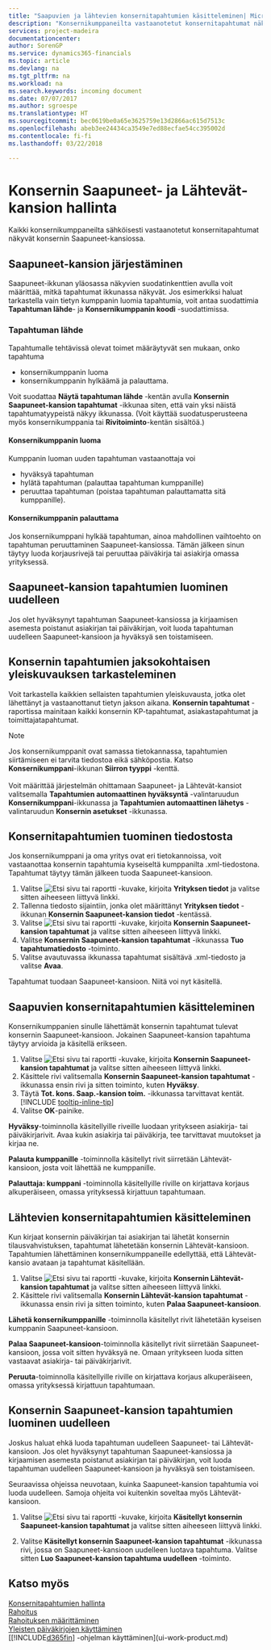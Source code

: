 ```yaml
---
title: "Saapuvien ja lähtevien konsernitapahtumien käsitteleminen| Microsoft Docs"
description: "Konsernikumppaneilta vastaanotetut konsernitapahtumat näkyvät konsernin Saapuneet-kansiossa, jossa voit käsitellä niitä manuaalisesti tai automaattisesti."
services: project-madeira
documentationcenter: 
author: SorenGP
ms.service: dynamics365-financials
ms.topic: article
ms.devlang: na
ms.tgt_pltfrm: na
ms.workload: na
ms.search.keywords: incoming document
ms.date: 07/07/2017
ms.author: sgroespe
ms.translationtype: HT
ms.sourcegitcommit: bec0619be0a65e3625759e13d2866ac615d7513c
ms.openlocfilehash: abeb3ee24434ca3549e7ed88ecfae54cc395002d
ms.contentlocale: fi-fi
ms.lasthandoff: 03/22/2018

---
```

# <a name="manage-the-intercompany-inbox-and-outbox"></a>Konsernin Saapuneet- ja Lähtevät-kansion hallinta
Kaikki konsernikumppaneilta sähköisesti vastaanotetut konsernitapahtumat näkyvät konsernin Saapuneet-kansiossa.  

## <a name="organizing-the-inbox"></a>Saapuneet-kansion järjestäminen  
 Saapuneet-ikkunan yläosassa näkyvien suodatinkenttien avulla voit määrittää, mitkä tapahtumat ikkunassa näkyvät. Jos esimerkiksi haluat tarkastella vain tietyn kumppanin luomia tapahtumia, voit antaa suodattimia **Tapahtuman lähde**- ja **Konsernikumppanin koodi** -suodattimissa.  

### <a name="transaction-source"></a>Tapahtuman lähde  
Tapahtumalle tehtävissä olevat toimet määräytyvät sen mukaan, onko tapahtuma  

- konsernikumppanin luoma  
- konsernikumppanin hylkäämä ja palauttama.  

Voit suodattaa **Näytä tapahtuman lähde** -kentän avulla **Konsernin Saapuneet-kansion tapahtumat** -ikkunaa siten, että vain yksi näistä tapahtumatyypeistä näkyy ikkunassa. (Voit käyttää suodatusperusteena myös konsernikumppania tai **Rivitoiminto**-kentän sisältöä.)  

#### <a name="created-by-intercompany-partner"></a>Konsernikumppanin luoma  
 Kumppanin luoman uuden tapahtuman vastaanottaja voi

- hyväksyä tapahtuman  
- hylätä tapahtuman (palauttaa tapahtuman kumppanille)  
- peruuttaa tapahtuman (poistaa tapahtuman palauttamatta sitä kumppanille).  

#### <a name="returned-from-intercompany-partner"></a>Konsernikumppanin palauttama  
 Jos konsernikumppani hylkää tapahtuman, ainoa mahdollinen vaihtoehto on tapahtuman peruuttaminen Saapuneet-kansiossa. Tämän jälkeen sinun täytyy luoda korjausrivejä tai peruuttaa päiväkirja tai asiakirja omassa yrityksessä.  

## <a name="re-creating-inbox-entries"></a>Saapuneet-kansion tapahtumien luominen uudelleen  
 Jos olet hyväksynyt tapahtuman Saapuneet-kansiossa ja kirjaamisen asemesta poistanut asiakirjan tai päiväkirjan, voit luoda tapahtuman uudelleen Saapuneet-kansioon ja hyväksyä sen toistamiseen.  

## <a name="getting-an-overview-of-intercompany-transactions-for-a-period"></a>Konsernin tapahtumien jaksokohtaisen yleiskuvauksen tarkasteleminen  
 Voit tarkastella kaikkien sellaisten tapahtumien yleiskuvausta, jotka olet lähettänyt ja vastaanottanut tietyn jakson aikana. **Konsernin tapahtumat** -raportissa mainitaan kaikki konsernin KP-tapahtumat, asiakastapahtumat ja toimittajatapahtumat.

 > [!NOTE]  
 > Jos konsernikumppanit ovat samassa tietokannassa, tapahtumien siirtämiseen ei tarvita tiedostoa eikä sähköpostia. Katso **Konsernikumppani**-ikkunan **Siirron tyyppi** -kenttä. <br /><br />
Voit määrittää järjestelmän ohittamaan Saapuneet- ja Lähtevät-kansiot valitsemalla **Tapahtumien automaattinen hyväksyntä** -valintaruudun **Konsernikumppani**-ikkunassa ja **Tapahtumien automaattinen lähetys** -valintaruudun **Konsernin asetukset** -ikkunassa.

## <a name="to-import-intercompany-transactions-from-a-file"></a>Konsernitapahtumien tuominen tiedostosta  
Jos konsernikumppani ja oma yritys ovat eri tietokannoissa, voit vastaanottaa konsernin tapahtumia kyseiseltä kumppanilta .xml-tiedostona. Tapahtumat täytyy tämän jälkeen tuoda Saapuneet-kansioon.  

1.  Valitse ![Etsi sivu tai raportti](media/ui-search/search_small.png "Etsi sivu tai raportti -kuvake") -kuvake, kirjoita **Yrityksen tiedot** ja valitse sitten aiheeseen liittyvä linkki.
2. Tallenna tiedosto sijaintiin, jonka olet määrittänyt **Yrityksen tiedot** -ikkunan **Konsernin Saapuneet-kansion tiedot** -kentässä.  
3. Valitse ![Etsi sivu tai raportti](media/ui-search/search_small.png "Etsi sivu tai raportti -kuvake") -kuvake, kirjoita **Konsernin Saapuneet-kansion tapahtumat** ja valitse sitten aiheeseen liittyvä linkki.
4. Valitse **Konsernin Saapuneet-kansion tapahtumat** -ikkunassa **Tuo tapahtumatiedosto** -toiminto.  
5. Valitse avautuvassa ikkunassa tapahtumat sisältävä .xml-tiedosto ja valitse **Avaa**.  

Tapahtumat tuodaan Saapuneet-kansioon. Niitä voi nyt käsitellä.

## <a name="to-process-incoming-intercompany-transactions"></a>Saapuvien konsernitapahtumien käsitteleminen  
Konsernikumppanien sinulle lähettämät konsernin tapahtumat tulevat konsernin Saapuneet-kansioon. Jokainen Saapuneet-kansion tapahtuma täytyy arvioida ja käsitellä erikseen.  

1. Valitse ![Etsi sivu tai raportti](media/ui-search/search_small.png "Etsi sivu tai raportti -kuvake") -kuvake, kirjoita **Konsernin Saapuneet-kansion tapahtumat** ja valitse sitten aiheeseen liittyvä linkki.  
2. Käsittele rivi valitsemalla **Konsernin Saapuneet-kansion tapahtumat** -ikkunassa ensin rivi ja sitten toiminto, kuten **Hyväksy**.
3. Täytä **Tot. kons. Saap.-kansion toim.** -ikkunassa tarvittavat kentät. [!INCLUDE [tooltip-inline-tip](includes/tooltip-inline-tip_md.md)]
4. Valitse **OK**-painike.  

**Hyväksy**-toiminnolla käsitellyille riveille luodaan yritykseen asiakirja- tai päiväkirjarivit. Avaa kukin asiakirja tai päiväkirja, tee tarvittavat muutokset ja kirjaa ne.  

**Palauta kumppanille** -toiminnolla käsitellyt rivit siirretään Lähtevät-kansioon, josta voit lähettää ne kumppanille.

**Palauttaja: kumppani** -toiminnolla käsitellyille riville on kirjattava korjaus alkuperäiseen, omassa yrityksessä kirjattuun tapahtumaan.

## <a name="to-process-outgoing-intercompany-transactions"></a>Lähtevien konsernitapahtumien käsitteleminen  
Kun kirjaat konsernin päiväkirjan tai asiakirjan tai lähetät konsernin tilausvahvistuksen, tapahtumat lähetetään konsernin Lähtevät-kansioon. Tapahtumien lähettäminen konsernikumppaneille edellyttää, että Lähtevät-kansio avataan ja tapahtumat käsitellään.  

1.  Valitse ![Etsi sivu tai raportti](media/ui-search/search_small.png "Etsi sivu tai raportti -kuvake") -kuvake, kirjoita **Konsernin Lähtevät-kansion tapahtumat** ja valitse sitten aiheeseen liittyvä linkki.  
2. Käsittele rivi valitsemalla **Konsernin Lähtevät-kansion tapahtumat** -ikkunassa ensin rivi ja sitten toiminto, kuten **Palaa Saapuneet-kansioon**.

**Lähetä konsernikumppanille** -toiminnolla käsitellyt rivit lähetetään kyseisen kumppanin Saapuneet-kansioon.

**Palaa Saapuneet-kansioon**-toiminnolla käsitellyt rivit siirretään Saapuneet-kansioon, jossa voit sitten hyväksyä ne. Omaan yritykseen luoda sitten vastaavat asiakirja- tai päiväkirjarivit.  

**Peruuta**-toiminnolla käsitellyille riville on kirjattava korjaus alkuperäiseen, omassa yrityksessä kirjattuun tapahtumaan.  

## <a name="to-recreate-intercompany-inbox-transactions"></a>Konsernin Saapuneet-kansion tapahtumien luominen uudelleen  
Joskus haluat ehkä luoda tapahtuman uudelleen Saapuneet- tai Lähtevät-kansioon. Jos olet hyväksynyt tapahtuman Saapuneet-kansiossa ja kirjaamisen asemesta poistanut asiakirjan tai päiväkirjan, voit luoda tapahtuman uudelleen Saapuneet-kansioon ja hyväksyä sen toistamiseen.  

Seuraavissa ohjeissa neuvotaan, kuinka Saapuneet-kansion tapahtumia voi luoda uudelleen. Samoja ohjeita voi kuitenkin soveltaa myös Lähtevät-kansioon.

  1.  Valitse ![Etsi sivu tai raportti](media/ui-search/search_small.png "Etsi sivu tai raportti -kuvake") -kuvake, kirjoita **Käsitellyt konsernin Saapuneet-kansion tapahtumat** ja valitse sitten aiheeseen liittyvä linkki.  

  2.  Valitse **Käsitellyt konsernin Saapuneet-kansion tapahtumat** -ikkunassa rivi, jossa on Saapuneet-kansioon uudelleen luotava tapahtuma. Valitse sitten **Luo Saapuneet-kansion tapahtuma uudelleen** -toiminto.  

## <a name="see-also"></a>Katso myös
[Konsernitapahtumien hallinta](intercompany-manage.md)  
[Rahoitus](finance.md)  
[Rahoituksen määrittäminen](finance-setup-finance.md)  
[Yleisten päiväkirjojen käyttäminen](ui-work-general-journals.md)  
[[!INCLUDE[d365fin](includes/d365fin_md.md)] -ohjelman käyttäminen](ui-work-product.md)

